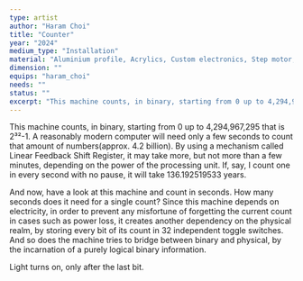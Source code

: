 ```yaml
---
type: artist
author: "Haram Choi"
title: "Counter"
year: "2024"
medium_type: "Installation"
material: "Aluminium profile, Acrylics, Custom electronics, Step motor, Toggle switch"
dimension: ""
equips: "haram_choi"
needs: ""
status: ""
excerpt: "This machine counts, in binary, starting from 0 up to 4,294,967,295 that is 2³²-1. A reasonably modern computer will need only a few seconds to count that amount of numbers(approx. 4.2 billion)..."
---
```

This machine counts, in binary, starting from 0 up to 4,294,967,295 that is 2³²-1. A reasonably modern computer will need only a few seconds to count that amount of numbers(approx. 4.2 billion). By using a mechanism called Linear Feedback Shift Register, it may take more, but not more than a few minutes, depending on the power of the processing unit. If, say, I count one in every second with no pause, it will take 136.192519533 years.

And now, have a look at this machine and count in seconds. How many seconds does it need for a single count? Since this machine depends on electricity, in order to prevent any misfortune of forgetting the current count in cases such as power loss, it creates another dependency on the physical realm, by storing every bit of its count in 32 independent toggle switches. And so does the machine tries to bridge between binary and physical, by the incarnation of a purely logical binary information.

Light turns on, only after the last bit.
